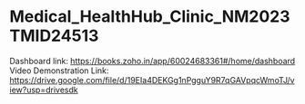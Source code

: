 # Medical_HealthHub_Clinic_NM2023TMID24513
Dashboard link: https://books.zoho.in/app/60024683361#/home/dashboard
Video Demonstration Link: https://drive.google.com/file/d/19EIa4DEKGg1nPgguY9R7qGAVpqcWmoTJ/view?usp=drivesdk

